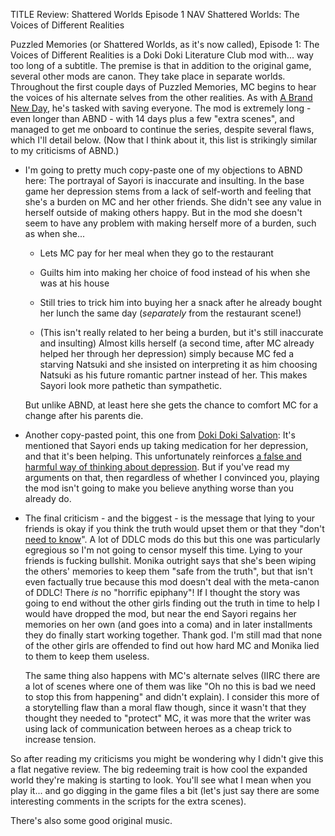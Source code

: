 TITLE Review: Shattered Worlds Episode 1
NAV Shattered Worlds: The Voices of Different Realities

Puzzled Memories (or Shattered Worlds, as it's now called), Episode 1: The Voices of Different Realities is a Doki Doki Literature Club mod with... way too long of a subtitle. The premise is that in addition to the original game, several other mods are canon. They take place in separate worlds. Throughout the first couple days of Puzzled Memories, MC begins to hear the voices of his alternate selves from the other realities. As with [A Brand New Day](a_brand_new_day), he's tasked with saving everyone. The mod is extremely long - even longer than ABND - with 14 days plus a few "extra scenes", and managed to get me onboard to continue the series, despite several flaws, which I'll detail below. (Now that I think about it, this list is strikingly similar to my criticisms of ABND.)

* I'm going to pretty much copy-paste one of my objections to ABND here: The portrayal of Sayori is inaccurate and insulting. In the base game her depression stems from a lack of self-worth and feeling that she's a burden on MC and her other friends. She didn't see any value in herself outside of making others happy. But in the mod she doesn't seem to have any problem with making herself more of a burden, such as when she...

	* Lets MC pay for her meal when they go to the restaurant

	* Guilts him into making her choice of food instead of his when she was at his house

	* Still tries to trick him into buying her a snack after he already bought her lunch the same day (*separately* from the restaurant scene!)

	* (This isn't really related to her being a burden, but it's still inaccurate and insulting) Almost kills herself (a second time, after MC already helped her through her depression) simply because MC fed a starving Natsuki and she insisted on interpreting it as him choosing Natsuki as his future romantic partner instead of her. This makes Sayori look more pathetic than sympathetic.

	But unlike ABND, at least here she gets the chance to comfort MC for a change after <span class="spoiler">his parents die</span>.

* Another copy-pasted point, this one from [Doki Doki Salvation](salvation): It's mentioned that Sayori ends up taking medication for her depression, and that it's been helping. This unfortunately reinforces [a false and harmful way of thinking about depression](/protagonism/mental_health). But if you've read my arguments on that, then regardless of whether I convinced you, playing the mod isn't going to make you believe anything worse than you already do.

* The final criticism - and the biggest - is the message that lying to your friends is okay if you think the truth would upset them or that they "don't [need to know](/protagonism/need_to_know)". A lot of DDLC mods do this but this one was particularly egregious so I'm not going to censor myself this time. Lying to your friends is fucking bullshit. Monika outright says that she's been wiping the others' memories to keep them "safe from the truth", but that isn't even factually true because this mod doesn't deal with the meta-canon of DDLC! There *is* no "horrific epiphany"! If I thought the story was going to end without the other girls finding out the truth in time to help I would have dropped the mod, but <span class="spoiler">near the end Sayori regains her memories on her own (and goes into a coma) and in later installments they do finally start working together. Thank god. I'm still mad that none of the other girls are offended to find out how hard MC and Monika lied to them to keep them useless.</span>

	The same thing also happens with MC's alternate selves (IIRC there are a lot of scenes where one of them was like "Oh no this is bad we need to stop this from happening" and didn't explain). I consider this more of a storytelling flaw than a moral flaw though, since it wasn't that they thought they needed to "protect" MC, it was more that the writer was using lack of communication between heroes as a cheap trick to increase tension.

So after reading my criticisms you might be wondering why I didn't give this a flat negative review. The big redeeming trait is how cool the expanded world they're making is starting to look. You'll see what I mean when you play it... and go digging in the game files a bit (let's just say there are some interesting comments in the scripts for the extra scenes).

There's also some good original music.
